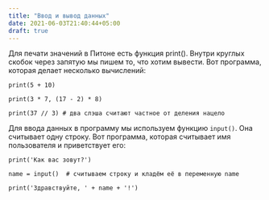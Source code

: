 ```yaml
---
title: "Ввод и вывод данных"
date: 2021-06-03T21:40:44+05:00
draft: true
---
```


Для печати значений в Питоне есть функция print(). Внутри круглых скобок через запятую мы пишем то, что хотим вывести. Вот программа, которая делает несколько вычислений: 

```print(5 + 10)```

```print(3 * 7, (17 - 2) * 8)```

```print(37 // 3) # два слэша считают частное от деления нацело```

Для ввода данных в программу мы используем функцию ```input()```. Она считывает одну строку. Вот программа, которая считывает имя пользователя и приветствует его: 
 
```print('Как вас зовут?')```

```name = input()  # считываем строку и кладём её в переменную name```

```print('Здравствуйте, ' + name + '!')```

